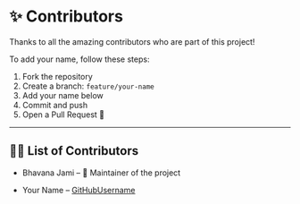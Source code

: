 # ✨ Contributors

Thanks to all the amazing contributors who are part of this project!

To add your name, follow these steps:
1. Fork the repository
2. Create a branch: `feature/your-name`
3. Add your name below
4. Commit and push
5. Open a Pull Request 🚀

---

## 🧑‍💻 List of Contributors

- Bhavana Jami – 💙 Maintainer of the project

<!-- New contributors: Add your name below -->
- Your Name – [GitHubUsername](https://github.com/YourUsername)
